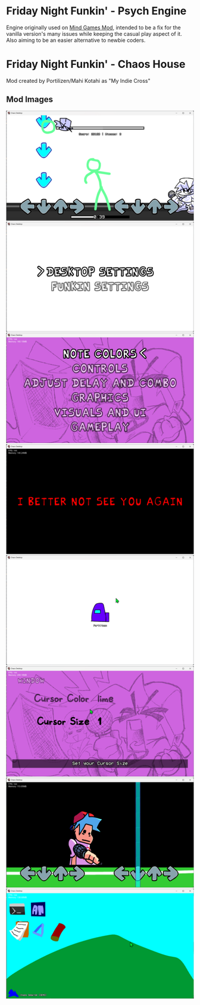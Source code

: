# Friday Night Funkin' - Psych Engine
Engine originally used on [Mind Games Mod](https://gamebanana.com/mods/301107), intended to be a fix for the vanilla version's many issues while keeping the casual play aspect of it. Also aiming to be an easier alternative to newbie coders.

# Friday Night Funkin' - Chaos House

Mod created by Portilizen/Mahi Kotahi as "My Indie Cross"

## Mod Images

![](siteshit/Screenshot%202024-02-22%20194002.png)
![](siteshit/Screenshot%202024-02-22%20194033.png)
![](siteshit/Screenshot%202024-02-22%20194039.png)
![](siteshit/Screenshot%202024-02-22%20194106.png)
![](siteshit/Screenshot%202024-02-22%20194546.png)
![](siteshit/Screenshot%202024-02-22%20194602.png)
![](siteshit/Screenshot%202024-02-23%20210315.png)
![](siteshit/Screenshot%202024-02-23%20210419.png)
